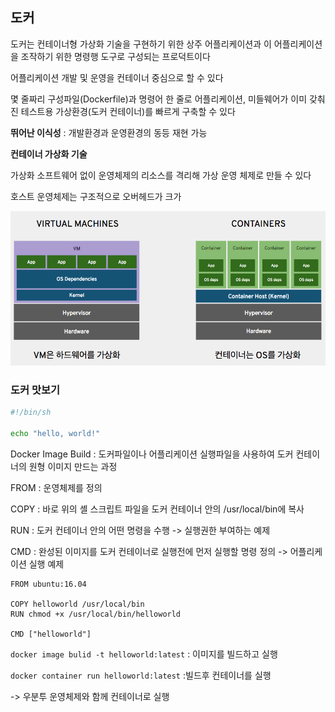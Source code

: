 ## 도커

도커는 컨테이너형 가상화 기술을 구현하기 위한 상주 어플리케이션과 이 어플리케이션을 조작하기 위한 명령행 도구로 구성되는 프로덕트이다

어플리케이션 개발 및 운영을 컨테이너 중심으로 할 수 있다

몇 줄짜리 구성파일(Dockerfile)과 명령어 한 줄로 어플리케이션, 미들웨어가 이미 갖춰진 테스트용 가상환경(도커 컨테이너)를 빠르게 구축할 수 있다

**뛰어난 이식성** : 개발환경과 운영환경의 동등 재현 가능



**컨테이너 가상화 기술**

가상화 소프트웨어 없이 운영체제의 리소스를 격리해 가상 운영 체제로 만들 수 있다

호스트 운영체제는 구조적으로 오버헤드가 크가

![도커 컨테이너와 가상머신의 차이](images/img.png)





### 도커 맛보기

```sh
#!/bin/sh

echo "hello, world!"
```

Docker Image Build : 도커파일이나 어플리케이션 실행파일을 사용하여 도커 컨테이너의 원형 이미지 만드는 과정

FROM : 운영체제를 정의

COPY : 바로 위의 셸 스크립트 파일을 도커 컨테이너 안의 /usr/local/bin에 복사

RUN : 도커 컨테이너 안의 어떤 명령을 수행 -> 실행권한 부여하는 예제

CMD : 완성된 이미지를 도커 컨테이너로 실행전에 먼저 실행할 명령 정의 -> 어플리케이션 실행 예제

```docker
FROM ubuntu:16.04

COPY helloworld /usr/local/bin
RUN chmod +x /usr/local/bin/helloworld

CMD ["helloworld"]
```



`docker image bulid -t helloworld:latest` : 이미지를 빌드하고 실행

`docker container run helloworld:latest` :빌드후 컨테이너를 실행

-> 우분투 운영체제와 함께 컨테이너로 실행





